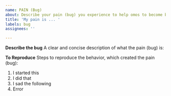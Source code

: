 ```yaml
---
name: PAIN (Bug)
about: Describe your pain (bug) you experience to help omos to become better at improving
title: 'My pain is ... '
labels: bug
assignees: ''

---
```


**Describe the bug**
A clear and concise description of what the pain (bug) is:

**To Reproduce**
Steps to reproduce the behavior, which created the pain (bug):
1. I started this
2. I did that
3. I sad the following
4. Error
